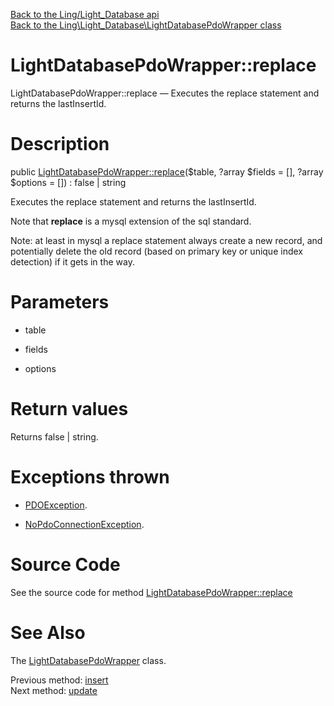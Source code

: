 [Back to the Ling/Light_Database api](https://github.com/lingtalfi/Light_Database/blob/master/doc/api/Ling/Light_Database.md)<br>
[Back to the Ling\Light_Database\LightDatabasePdoWrapper class](https://github.com/lingtalfi/Light_Database/blob/master/doc/api/Ling/Light_Database/LightDatabasePdoWrapper.md)


LightDatabasePdoWrapper::replace
================



LightDatabasePdoWrapper::replace — Executes the replace statement and returns the lastInsertId.




Description
================


public [LightDatabasePdoWrapper::replace](https://github.com/lingtalfi/Light_Database/blob/master/doc/api/Ling/Light_Database/LightDatabasePdoWrapper/replace.md)($table, ?array $fields = [], ?array $options = []) : false | string




Executes the replace statement and returns the lastInsertId.

Note that **replace** is a mysql extension of the sql standard.

Note: at least in mysql a replace statement always create a new record,
and potentially delete the old record (based on primary key or unique index detection)
if it gets in the way.




Parameters
================


- table

    

- fields

    

- options

    


Return values
================

Returns false | string.


Exceptions thrown
================

- [PDOException](https://www.php.net/manual/en/class.pdoexception.php).&nbsp;

- [NoPdoConnectionException](https://github.com/lingtalfi/SimplePdoWrapper/blob/master/Exception/NoPdoConnectionException.php).&nbsp;







Source Code
===========
See the source code for method [LightDatabasePdoWrapper::replace](https://github.com/lingtalfi/Light_Database/blob/master/LightDatabasePdoWrapper.php#L190-L194)


See Also
================

The [LightDatabasePdoWrapper](https://github.com/lingtalfi/Light_Database/blob/master/doc/api/Ling/Light_Database/LightDatabasePdoWrapper.md) class.

Previous method: [insert](https://github.com/lingtalfi/Light_Database/blob/master/doc/api/Ling/Light_Database/LightDatabasePdoWrapper/insert.md)<br>Next method: [update](https://github.com/lingtalfi/Light_Database/blob/master/doc/api/Ling/Light_Database/LightDatabasePdoWrapper/update.md)<br>

